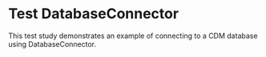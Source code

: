 # Test DatabaseConnector

This test study demonstrates an example of connecting to a CDM database using 
DatabaseConnector.
